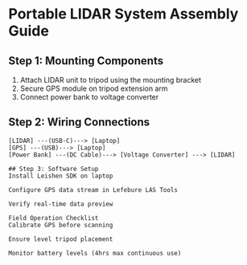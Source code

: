 # Portable LIDAR System Assembly Guide

## Step 1: Mounting Components
1. Attach LIDAR unit to tripod using the mounting bracket
2. Secure GPS module on tripod extension arm
3. Connect power bank to voltage converter

## Step 2: Wiring Connections
```plaintext
[LIDAR] ---(USB-C)---> [Laptop]
[GPS] ---(USB)---> [Laptop]
[Power Bank] ---(DC Cable)---> [Voltage Converter] ---> [LIDAR]

## Step 3: Software Setup
Install Leishen SDK on laptop

Configure GPS data stream in Lefebure LAS Tools

Verify real-time data preview

Field Operation Checklist
Calibrate GPS before scanning

Ensure level tripod placement

Monitor battery levels (4hrs max continuous use)
